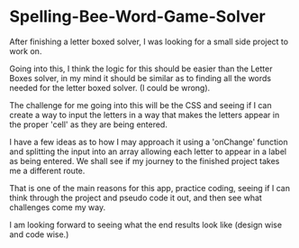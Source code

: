 # Spelling-Bee-Word-Game-Solver

After finishing a letter boxed solver, I was looking for a small side project to work on. 

Going into this, I think the logic for this should be easier than the Letter Boxes solver, in my mind it should be similar as to finding all the words needed for the letter boxed solver. (I could be wrong). 

The challenge for me going into this will be the CSS and seeing if I can create a way to input the letters in a way that makes the letters appear in the proper 'cell' as they are being entered. 

I have a few ideas as to how I may approach it using a 'onChange' function and splitting the input into an array allowing each letter to appear in a label as being entered. We shall see if my journey to the finished project takes me a different route. 

That is one of the main reasons for this app, practice coding, seeing if I can think through the project and pseudo code it out, and then see what challenges come my way.

I am looking forward to seeing what the end results look like (design wise and code wise.)
